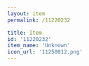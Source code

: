 ```yaml
---
layout: item
permalink: /11220232

title: Item
id: '11220232'
item_name: 'Unknown'
icon_url: '11250012.png'
---
```

